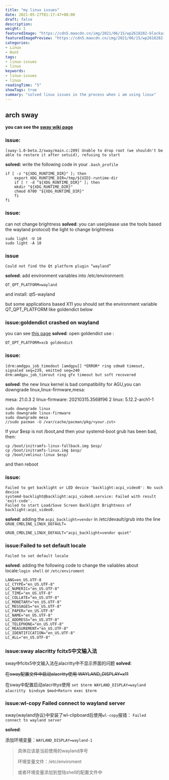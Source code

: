 ```yaml
---
title: "my linux issues"
date: 2021-05-27T01:17:47+08:00
draft: false
description:
weight: 1
featuredImage: "https://cdn5.maocdn.cn/img/2021/06/15/wp2618282-blackarch-wallpaper.png"
featuredImagePreview: "https://cdn5.maocdn.cn/img/2021/06/15/wp2618282-blackarch-wallpaper.png"
categories:
- Linux
- Hunt
tags:
- linux-issues
- linux
keywords:
- linux-issues
- linux
readingTime: "5"
showTags: true
summary: "solved linux issues in the process when i am using linux"
---
```

## arch sway

**you can see the [sway wiki page](https://github.com/swaywm/sway/wiki)**

### **issue:**
```
[sway-1.0-beta.2/sway/main.c:209] Unable to drop root (we shouldn't be able to restore it after setuid), refusing to start
```
**solved:**
write the following code in your `.bash_profile`
```
if [ -z "${XDG_RUNTIME_DIR}" ]; then
    export XDG_RUNTIME_DIR=/tmp/${UID}-runtime-dir
    if [ ! -d "${XDG_RUNTIME_DIR}" ]; then
    mkdir "${XDG_RUNTIME_DIR}"
    chmod 0700 "${XDG_RUNTIME_DIR}"
    fi
fi
```

### **issue**:
can not change brightness
**solved**:
you can use(please use the tools based the wayland protocol) the light to change brightness
```
sudo light -U 10
sudo light -A 10
```

### **issue**
```
Could not find the Qt platform plugin “wayland”
```
**solved**:
add environment variables into /etc/environment:
```
QT_QPT_PLATFORM=wayland
```
and install:
qt5-wayland

but some applications based X11 you should set the environment variable QT_QPT_PLATFORM like goldendict below

### **issue**:goldendict crashed on wayland

you can see [this page](https://wiki.archlinux.org/title/Wayland#Qt)
**solved**:
open goldendict use :
```
QT_QPT_PLATFORM=xcb goldendict
```

### **issue**:
```
[drm:amdgpu_job_timedout [amdgpu]] *ERROR* ring sdma0 timeout, signaled seq=239, emitted seq=240
drm:amdgpu_job_timrout ring gfx timeout but soft recovered
```
**solved**:
the new linux kernel is bad compatibility for AGU,you can downgrade linux,linux-firmware,mesa:

mesa: 21.0.3 2
linux-firmware: 20210315.3568f96  2
linux: 5.12.2-arch1-1
```
sudo downgrade linux
sudo downgrade linux-firmware
sudo downgrade mesa
//sudo pacman -U /var/cache/pacman/pkg/<your.zst>
```
If your $esp is not /boot,and then your systemd-boot grub has been bad, then:
```
cp /boot/initramfs-linux-fallback.img $esp/
cp /boot/initramfs-linux.img $esp/
cp /boot/vmlinuz-linux $esp/
```

and then reboot

### **issue**:
```
Failed to get backlight or LED device 'backlight:acpi_video0': No such device
systemd-backlight@backlight:acpi_video0.service: Failed with result 'exit-code'.
Failed to start Load/Save Screen Backlight Brightness of backlight:acpi_video0.
```
**solved**:
adding the `acpi_backlight=vendor` in /etc/devault/grub into the line `GRUB_CMDLINE_LINUX_DEFAULT=`
```
GRUB_CMDLINE_LINUX_DEFAULT="acpi_backlight=vendor quiet"
```

### **issue**:Failed to set default locale
```
Failed to set default locale
```
**solved**:
adding the following code to change the valiables about locale:`login shell` or `/etc/enviroment`
```
LANG=en_US.UTF-8
LC_CTYPE="en_US.UTF-8"
LC_NUMERIC="en_US.UTF-8"
LC_TIME="en_US.UTF-8"
LC_COLLATE="en_US.UTF-8"
LC_MONETARY="en_US.UTF-8"
LC_MESSAGES="en_US.UTF-8"
LC_PAPER="en_US.UTF-8"
LC_NAME="en_US.UTF-8"
LC_ADDRESS="en_US.UTF-8"
LC_TELEPHONE="en_US.UTF-8"
LC_MEASUREMENT="en_US.UTF-8"
LC_IDENTIFICATION="en_US.UTF-8"
LC_ALL="en_US.UTF-8"
```

### **issue**:sway alacritty fcitx5中文输入法

sway中fcitx5中文输入法在alacritty中不显示界面的问题
**solved**:

~~在sway配置文件中启动alacritty使用 WAYLAND_DISPLAY=x11~~

在sway中配置启动alacrittys使用
`set $term WAYLAND_DISPLAY=wayland alacritty `
    `bindsym $mod+Return exec $term`

### **issue**:wl-copy Failed connect to wayland server

sway(wayland协议)中安装了wl-clipboard后使用`wl-copy`报错：
`Failed connect to wayland server`

**solved**:

添加环境变量：`WAYLAND_DISPLAY=wayland-1`
 > 具体应该是当前使用的wayland序号
 >
 > 环境变量文件：/etc/enviroment
 >
 > 或者环境变量添加到登陆shell的配置文件中

